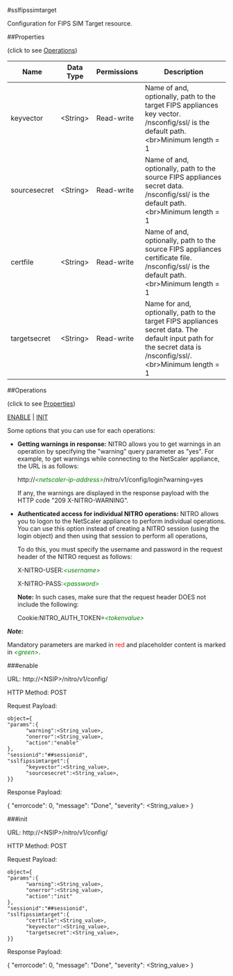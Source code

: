 #sslfipssimtarget

Configuration for FIPS SIM Target resource.


##Properties 
<span>(click to see [Operations](#operations))</span>


<table><thead><tr><th>Name</th><th> Data Type</th><th> Permissions</th><th>Description</th></tr></thead><tbody><tr><td>keyvector</td><td>&lt;String></td><td>Read-write</td><td>Name of and, optionally, path to the target FIPS appliances key vector. /nsconfig/ssl/ is the default path.&lt;br>Minimum length = 1</td><tr><tr><td>sourcesecret</td><td>&lt;String></td><td>Read-write</td><td>Name of and, optionally, path to the source FIPS appliances secret data. /nsconfig/ssl/ is the default path.&lt;br>Minimum length = 1</td><tr><tr><td>certfile</td><td>&lt;String></td><td>Read-write</td><td>Name of and, optionally, path to the source FIPS appliances certificate file. /nsconfig/ssl/ is the default path.&lt;br>Minimum length = 1</td><tr><tr><td>targetsecret</td><td>&lt;String></td><td>Read-write</td><td>Name for and, optionally, path to the target FIPS appliances secret data. The default input path for the secret data is /nsconfig/ssl/.&lt;br>Minimum length = 1</td><tr></tbody></table>
##Operations 
<span>(click to see [Properties](#properties))</span>


[ENABLE](#enable) | [INIT](#init)


Some options that you can use for each operations:
<ul><li><p><b>Getting warnings in response:</b> NITRO allows you to get warnings in an operation by specifying the "warning" query parameter as "yes". For example, to get warnings while connecting to the NetScaler appliance, the URL is as follows:</p><p>http://<span style="color:green;font-style:italic;">&lt;netscaler-ip-address&gt;</span>/nitro/v1/config/login?warning=yes</p><p>If any, the warnings are displayed in the response payload with the HTTP code "209 X-NITRO-WARNING".</p></li><li><p><b>Authenticated access for individual NITRO operations:</b> NITRO allows you to logon to the NetScaler appliance to perform individual operations. You can use this option instead of creating a NITRO session (using the login object) and then using that session to perform all operations,</p><p>To do this, you must specify the username and password in the request header of the NITRO request as follows:</p><p>X-NITRO-USER:<span style="color:green;font-style:italic;">&lt;username&gt;</span></p><p>X-NITRO-PASS:<span style="color:green;font-style:italic;">&lt;password&gt;</span></p><p><b>Note:</b> In such cases, make sure that the request header DOES not include the following:</p><p>Cookie:NITRO_AUTH_TOKEN=<span style="color:green;font-style:italic;">&lt;tokenvalue&gt;</span></p></li></ul>



***Note:*** 
Mandatory parameters are marked in <span style="color:#FF0000;">red</span> and placeholder content is marked in <span style="color:green;font-style:italic">&lt;green&gt;</span>.

###enable



URL: http://&lt;NSIP&gt;/nitro/v1/config/
HTTP Method: POST
Request Payload: ```object={"params":{      "warning":<String_value>,      "onerror":<String_value>,      "action":"enable"},"sessionid":"##sessionid","sslfipssimtarget":{      "keyvector":<String_value>,      "sourcesecret":<String_value>,}}```
Response Payload: 
{ "errorcode": 0, "message": "Done", "severity": <String_value> }


###init



URL: http://&lt;NSIP&gt;/nitro/v1/config/
HTTP Method: POST
Request Payload: ```object={"params":{      "warning":<String_value>,      "onerror":<String_value>,      "action":"init"},"sessionid":"##sessionid","sslfipssimtarget":{      "certfile":<String_value>,      "keyvector":<String_value>,      "targetsecret":<String_value>,}}```
Response Payload: 
{ "errorcode": 0, "message": "Done", "severity": <String_value> }


